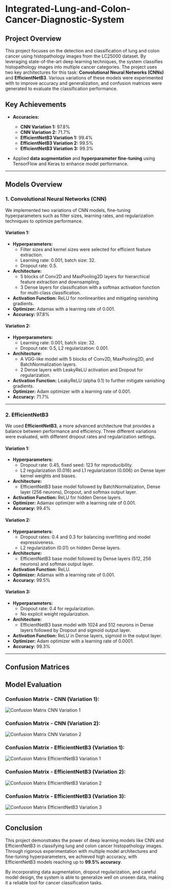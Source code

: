 # Integrated-Lung-and-Colon-Cancer-Diagnostic-System


## Project Overview

This project focuses on the detection and classification of lung and colon cancer using histopathology images from the LC25000 dataset. By leveraging state-of-the-art deep learning techniques, the system classifies histopathology images into multiple cancer categories. The project uses two key architectures for this task: **Convolutional Neural Networks (CNNs)** and **EfficientNetB3**. Various variations of these models were experimented with to improve accuracy and generalization, and confusion matrices were generated to evaluate the classification performance.

## Key Achievements
- **Accuracies:** 
  - **CNN Variation 1:** 97.8%
  - **CNN Variation 2:** 71.7%
  - **EfficientNetB3 Variation 1:** 99.4%
  - **EfficientNetB3 Variation 2:** 99.5%
  - **EfficientNetB3 Variation 3:** 99.3%
  
- Applied **data augmentation** and **hyperparameter fine-tuning** using TensorFlow and Keras to enhance model performance.

---

## Models Overview

### 1. Convolutional Neural Networks (CNN)
We implemented two variations of CNN models, fine-tuning hyperparameters such as filter sizes, learning rates, and regularization techniques to optimize performance.

#### **Variation 1:**
- **Hyperparameters:**
  - Filter sizes and kernel sizes were selected for efficient feature extraction.
  - Learning rate: 0.001, batch size: 32.
  - Dropout rate: 0.5.
- **Architecture:**
  - 5 blocks of Conv2D and MaxPooling2D layers for hierarchical feature extraction and downsampling.
  - 3 Dense layers for classification with a softmax activation function for multi-class classification.
- **Activation Function:** ReLU for nonlinearities and mitigating vanishing gradients.
- **Optimizer:** Adamax with a learning rate of 0.001.
- **Accuracy:** 97.8%

#### **Variation 2:**
- **Hyperparameters:**
  - Learning rate: 0.001, batch size: 32.
  - Dropout rate: 0.5, L2 regularization: 0.001.
- **Architecture:**
  - A VGG-like model with 5 blocks of Conv2D, MaxPooling2D, and BatchNormalization layers.
  - 2 Dense layers with LeakyReLU activation and Dropout for regularization.
- **Activation Function:** LeakyReLU (alpha 0.1) to further mitigate vanishing gradients.
- **Optimizer:** Adam optimizer with a learning rate of 0.001.
- **Accuracy:** 71.7%

---

### 2. EfficientNetB3
We used **EfficientNetB3**, a more advanced architecture that provides a balance between performance and efficiency. Three different variations were evaluated, with different dropout rates and regularization settings.

#### **Variation 1:**
- **Hyperparameters:**
  - Dropout rate: 0.45, fixed seed: 123 for reproducibility.
  - L2 regularization (0.016) and L1 regularization (0.006) on Dense layer kernel weights and biases.
- **Architecture:**
  - EfficientNetB3 base model followed by BatchNormalization, Dense layer (256 neurons), Dropout, and softmax output layer.
- **Activation Function:** ReLU for hidden Dense layers.
- **Optimizer:** Adamax optimizer with a learning rate of 0.001.
- **Accuracy:** 99.4%

#### **Variation 2:**
- **Hyperparameters:**
  - Dropout rates: 0.4 and 0.3 for balancing overfitting and model expressiveness.
  - L2 regularization (0.01) on hidden Dense layers.
- **Architecture:**
  - EfficientNetB3 base model followed by Dense layers (512, 256 neurons) and softmax output layer.
- **Activation Function:** ReLU.
- **Optimizer:** Adamax with a learning rate of 0.001.
- **Accuracy:** 99.5%

#### **Variation 3:**
- **Hyperparameters:**
  - Dropout rate: 0.4 for regularization.
  - No explicit weight regularization.
- **Architecture:**
  - EfficientNetB3 base model with 1024 and 512 neurons in Dense layers followed by Dropout and sigmoid output layer.
- **Activation Function:** ReLU in Dense layers, sigmoid in the output layer.
- **Optimizer:** Adam optimizer with a learning rate of 0.0001.
- **Accuracy:** 99.3%

---

## Confusion Matrices

## Model Evaluation

### **Confusion Matrix - CNN (Variation 1):**
![Confusion Matrix CNN Variation 1](https://github.com/user-attachments/assets/5676927b-0f50-48d9-8c69-f5b5f9e866a4)  


### **Confusion Matrix - CNN (Variation 2):**
![Confusion Matrix CNN Variation 2](https://github.com/user-attachments/assets/482bf4a0-b9c3-4e01-917b-7e9d5c603c41)


### **Confusion Matrix - EfficientNetB3 (Variation 1):**
![Confusion Matrix EfficientNetB3 Variation 1](https://github.com/user-attachments/assets/b83273b0-96b3-4e08-8636-96d7f9eec9e3)


### **Confusion Matrix - EfficientNetB3 (Variation 2):**
![Confusion Matrix EfficientNetB3 Variation 2](https://github.com/user-attachments/assets/a4342f70-bcb0-4450-8b30-2ee922c221d7)


### **Confusion Matrix - EfficientNetB3 (Variation 3):**
![Confusion Matrix EfficientNetB3 Variation 3](https://github.com/user-attachments/assets/c60efcf7-8f6a-4f2d-ac89-95f2c4059315)



---

## Conclusion

This project demonstrates the power of deep learning models like CNN and EfficientNetB3 in classifying lung and colon cancer histopathology images. Through rigorous experimentation with multiple model architectures and fine-tuning hyperparameters, we achieved high accuracy, with EfficientNetB3 models reaching up to **99.5% accuracy**.

By incorporating data augmentation, dropout regularization, and careful model design, the system is able to generalize well on unseen data, making it a reliable tool for cancer classification tasks.
